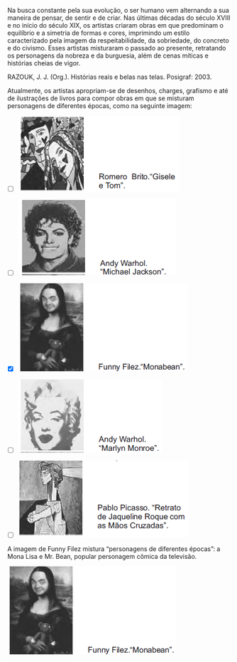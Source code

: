 

Na busca constante pela sua evolução, o ser humano vem alternando a sua maneira de pensar, de sentir e de criar. Nas últimas décadas do século XVIII e no início do século XIX, os artistas criaram obras em que predominam o equilíbrio e a simetria de formas e cores, imprimindo um estilo caracterizado pela imagem da respeitabilidade, da sobriedade, do concreto e do civismo. Esses artistas misturaram o passado ao presente, retratando os personagens da nobreza e da burguesia, além de cenas míticas e histórias cheias de vigor.

RAZOUK, J. J. (Org.). Histórias reais e belas nas telas. Posigraf: 2003.

Atualmente, os artistas apropriam-se de desenhos, charges, grafismo e até de ilustrações de livros para compor obras em que se misturam personagens de diferentes épocas, como na seguinte imagem:



- [ ] ![](fe0069ab-fe7a-fbc2-8e54-55be7e18a845.png)
- [ ] ![](2779eb12-73cb-9731-efe6-ad93996f8d52.png)
- [x] ![](6bec1ece-5b8e-1af9-e4f8-ef7df19a5707.png)
- [ ] ![](4721f92d-1c63-5d5d-0299-b798c52a483a.png)
- [ ] ![](00bc629b-2a51-4fad-fddb-eacd644ffaa5.png)


A imagem de Funny Filez mistura “personagens de diferentes épocas”: a Mona Lisa e Mr. Bean, popular personagem cômica da televisão.

![](ab11e12c-c643-f317-2cc0-96f1f52d4905.png)

        